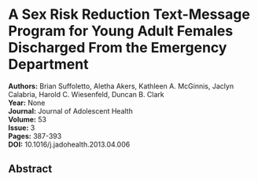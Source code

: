 # A Sex Risk Reduction Text-Message Program for Young Adult Females Discharged From the Emergency Department

**Authors:** Brian Suffoletto, Aletha Akers, Kathleen A. McGinnis, Jaclyn Calabria, Harold C. Wiesenfeld, Duncan B. Clark  
**Year:** None  
**Journal:** Journal of Adolescent Health  
**Volume:** 53  
**Issue:** 3  
**Pages:** 387-393  
**DOI:** 10.1016/j.jadohealth.2013.04.006  

## Abstract


